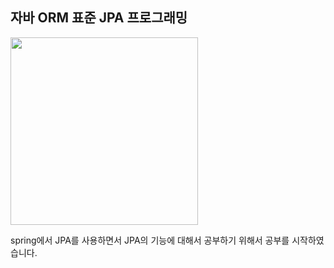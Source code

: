 ## 자바 ORM 표준 JPA 프로그래밍

<img src="https://github.com/piaochung/review/blob/main/%EC%9E%90%EB%B0%94-ORM-%ED%91%9C%EC%A5%B0-JPA-%ED%94%84%EB%A1%9C%EA%B7%B8%EB%9E%98%EB%B0%8D/images/%EC%9E%90%EB%B0%94-ORM-%ED%91%9C%EC%A4%80-JPA-%ED%94%84%EB%A1%9C%EA%B7%B8%EB%9E%98%EB%B0%8D.jfif" width="300">

spring에서 JPA를 사용하면서 JPA의 기능에 대해서 공부하기 위해서 공부를 시작하였습니다.
